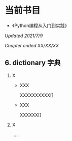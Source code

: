 # 当前书目

* 《Python编程从入门到实践》

<i>Updated 2021/7/9</i>

<i>Chapter ended XX/XX/XX</i>

## 6. dictionary 字典

1. X

   * XXX

     XXXXXXXXXX[]

   * XXX

     XXXXXX[]

2. X

   .....



 
